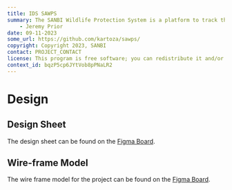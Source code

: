 ```yaml
---
title: IDS SAWPS
summary: The SANBI Wildlife Protection System is a platform to track the population levels of endangered wildlife.
    - Jeremy Prior
date: 09-11-2023
some_url: https://github.com/kartoza/sawps/
copyright: Copyright 2023, SANBI
contact: PROJECT_CONTACT
license: This program is free software; you can redistribute it and/or modify it under the terms of the GNU Affero General Public License as published by the Free Software Foundation; either version 3 of the License, or (at your option) any later version.
context_id: bqzP5cp6JYtVob8pPNaLR2
---
```


# Design

## Design Sheet

The design sheet can be found on the [Figma Board](https://www.figma.com/file/T6JEAAXTWzA9OIfAQe3iW7/SANBI?type=design&node-id=1538-42037&mode=design).

## Wire-frame Model

The wire frame model for the project can be found on the [Figma Board](https://www.figma.com/file/T6JEAAXTWzA9OIfAQe3iW7/SANBI?type=design&node-id=6-2&mode=design&t=XuJbfDaCUcfbhCBe-0).
